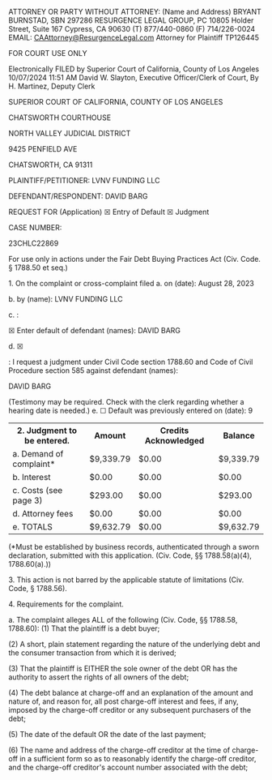 <!-- PageHeader="CIV-105" -->

ATTORNEY OR PARTY WITHOUT ATTORNEY: (Name and Address)
BRYANT BURNSTAD, SBN 297286
RESURGENCE LEGAL GROUP, PC
10805 Holder Street, Suite 167
Cypress, CA 90630
(T) 877/440-0860 (F) 714/226-0024
EMAIL: CAAttorney@ResurgenceLegal.com
Attorney for Plaintiff
TP126445

FOR COURT USE ONLY

Electronically FILED by
Superior Court of California,
County of Los Angeles
10/07/2024 11:51 AM
David W. Slayton,
Executive Officer/Clerk of Court,
By H. Martinez, Deputy Clerk

SUPERIOR COURT OF CALIFORNIA, COUNTY OF LOS ANGELES

CHATSWORTH COURTHOUSE

NORTH VALLEY JUDICIAL DISTRICT

9425 PENFIELD AVE

CHATSWORTH, CA 91311

PLAINTIFF/PETITIONER: LVNV FUNDING LLC

DEFENDANT/RESPONDENT: DAVID BARG

REQUEST FOR (Application)
☒
Entry of Default
☒
Judgment

CASE NUMBER:

23CHLC22869

For use only in actions under the Fair Debt Buying Practices Act (Civ. Code. § 1788.50 et seq.)

1\. On the complaint or cross-complaint filed
a.
on (date): August 28, 2023

b.
by (name): LVNV FUNDING LLC

c.
:

☒
Enter default of defendant (names): DAVID BARG

d.
☒

:
I request a judgment under Civil Code section 1788.60 and Code of Civil Procedure section 585 against defendant (names):

DAVID BARG

(Testimony may be required. Check with the clerk regarding whether a hearing date is needed.)
e.
☐
Default was previously entered on (date):
9


<table>
<tr>
<th>2. Judgment to be entered.</th>
<th>Amount</th>
<th>Credits Acknowledged</th>
<th>Balance</th>
</tr>
<tr>
<td>a. Demand of complaint*</td>
<td>$9,339.79</td>
<td>$0.00</td>
<td>$9,339.79</td>
</tr>
<tr>
<td>b. Interest</td>
<td>$0.00</td>
<td>$0.00</td>
<td>$0.00</td>
</tr>
<tr>
<td>c. Costs (see page 3)</td>
<td>$293.00</td>
<td>$0.00</td>
<td>$293.00</td>
</tr>
<tr>
<td>d. Attorney fees</td>
<td>$0.00</td>
<td>$0.00</td>
<td>$0.00</td>
</tr>
<tr>
<td>e. TOTALS</td>
<td>$9,632.79</td>
<td>$0.00</td>
<td>$9,632.79</td>
</tr>
</table>


(*Must be established by business records, authenticated through a sworn declaration, submitted with this application. (Civ. Code,
§§ 1788.58(a)(4), 1788.60(a).))

3\. This action is not barred by the applicable statute of limitations (Civ. Code, § 1788.56).

4\. Requirements for the complaint.

a. The complaint alleges ALL of the following (Civ. Code, §§ 1788.58, 1788.60):
(1) That the plaintiff is a debt buyer;

(2) A short, plain statement regarding the nature of the underlying debt and the consumer transaction from which it is derived;

(3) That the plaintiff is EITHER the sole owner of the debt OR has the authority to assert the rights of all owners of the debt;

(4) The debt balance at charge-off and an explanation of the amount and nature of, and reason for, all post charge-off interest and
fees, if any, imposed by the charge-off creditor or any subsequent purchasers of the debt;

(5) The date of the default OR the date of the last payment;

(6) The name and address of the charge-off creditor at the time of charge-off in a sufficient form so as to reasonably identify the
charge-off creditor, and the charge-off creditor's account number associated with the debt;

<!-- PageFooter="Form Adopted for Mandatory Use Judicial Council of California CIV-105 [Rev. January 1, 2023]" -->
<!-- PageFooter="REQUEST FOR ENTRY OF DEFAULT (Application to Enter Default)" -->
<!-- PageFooter="Code of Civil Procedure, §585; Civil Code § 1788.60" -->
<!-- PageNumber="Page 1 of 3" -->
<!-- PageBreak -->

